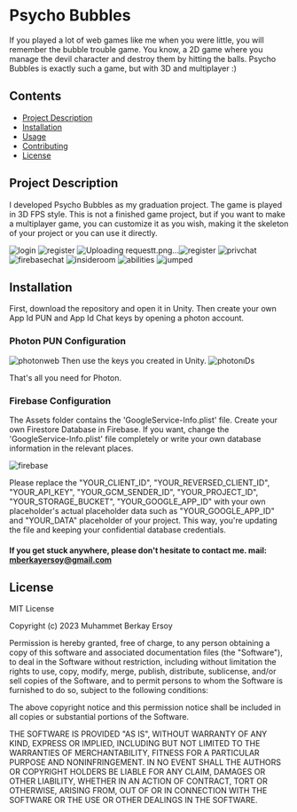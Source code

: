 # Psycho Bubbles
If you played a lot of web games like me when you were little, you will remember the bubble trouble game. You know, a 2D game where you manage the devil character and destroy them by hitting the balls. Psycho Bubbles is exactly such a game, but with 3D and multiplayer :)

## Contents
- [Project Description](#project-description)
- [Installation](#installation)
- [Usage](#usage)
- [Contributing](#contributing)
- [License](#license)


## Project Description

I developed Psycho Bubbles as my graduation project. The game is played in 3D FPS style. This is not a finished game project, but if you want to make a multiplayer game, you can customize it as you wish, making it the skeleton of your project or you can use it directly.

![login](https://github.com/mberkayersoy/Psycho_Bubbles/assets/76611569/190d2828-3ebb-4704-add5-de6a773fa426)
![register](https://github.com/mberkayersoy/Psycho_Bubbles/assets/76611569/75df4619-87da-4ccf-bda6-fdd6d2d77497)
![Uploading requestt.png…]()![register](https://github.com/mberkayersoy/Psycho_Bubbles/assets/76611569/63ba3682-690a-435e-96b2-7687b92ee289)
![privchat](https://github.com/mberkayersoy/Psycho_Bubbles/assets/76611569/77ceeb05-3093-47a5-a99a-8ad22f65ffac)
![firebasechat](https://github.com/mberkayersoy/Psycho_Bubbles/assets/76611569/59b44b2c-7069-4e0f-ae49-86939e749206)
![insideroom](https://github.com/mberkayersoy/Psycho_Bubbles/assets/76611569/026f6dc0-5e0a-459f-ba82-613e7f206473)
![abilities](https://github.com/mberkayersoy/Psycho_Bubbles/assets/76611569/33640a6e-28e6-498d-ba77-51d56de8fafb)
![jumped](https://github.com/mberkayersoy/Psycho_Bubbles/assets/76611569/1b6d2755-caa8-4709-a374-27208d4f2f8f)


## Installation

First, download the repository and open it in Unity. Then create your own App Id PUN and App Id Chat keys by opening a photon account.

### Photon PUN Configuration

![photonweb](https://github.com/mberkayersoy/Psycho_Bubbles/assets/76611569/b05166a6-3123-4f11-8939-6b8053a73506)
Then use the keys you created in Unity.
![photonıDs](https://github.com/mberkayersoy/Psycho_Bubbles/assets/76611569/591b361d-3858-46e7-b4e0-257c59419ceb)

That's all you need for Photon.

### Firebase Configuration

The Assets folder contains the 'GoogleService-Info.plist' file. Create your own Firestore Database in Firebase. If you want, change the 'GoogleService-Info.plist' file completely or write your own database information in the relevant places.

![firebase](https://github.com/mberkayersoy/Psycho_Bubbles/assets/76611569/cc294936-1f2c-48d8-b684-e0a2999a5c6a)

Please replace the "YOUR_CLIENT_ID", "YOUR_REVERSED_CLIENT_ID", "YOUR_API_KEY", "YOUR_GCM_SENDER_ID", "YOUR_PROJECT_ID", "YOUR_STORAGE_BUCKET", "YOUR_GOOGLE_APP_ID" with your own placeholder's actual placeholder data such as "YOUR_GOOGLE_APP_ID" and "YOUR_DATA" placeholder of your project. This way, you're updating the file and keeping your confidential database credentials.

#### If you get stuck anywhere, please don't hesitate to contact me. mail: mberkayersoy@gmail.com

## License

MIT License

Copyright (c) 2023 Muhammet Berkay Ersoy

Permission is hereby granted, free of charge, to any person obtaining a copy
of this software and associated documentation files (the "Software"), to deal
in the Software without restriction, including without limitation the rights
to use, copy, modify, merge, publish, distribute, sublicense, and/or sell
copies of the Software, and to permit persons to whom the Software is
furnished to do so, subject to the following conditions:

The above copyright notice and this permission notice shall be included in all
copies or substantial portions of the Software.

THE SOFTWARE IS PROVIDED "AS IS", WITHOUT WARRANTY OF ANY KIND, EXPRESS OR
IMPLIED, INCLUDING BUT NOT LIMITED TO THE WARRANTIES OF MERCHANTABILITY,
FITNESS FOR A PARTICULAR PURPOSE AND NONINFRINGEMENT. IN NO EVENT SHALL THE
AUTHORS OR COPYRIGHT HOLDERS BE LIABLE FOR ANY CLAIM, DAMAGES OR OTHER
LIABILITY, WHETHER IN AN ACTION OF CONTRACT, TORT OR OTHERWISE, ARISING FROM,
OUT OF OR IN CONNECTION WITH THE SOFTWARE OR THE USE OR OTHER DEALINGS IN THE
SOFTWARE.

